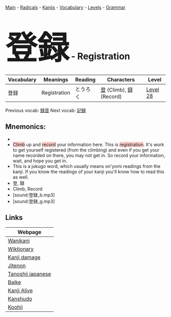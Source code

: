 <style> bigfont {font-size: 100px}</style>
[Main](../README.md) -
[Radicals](../radicals.md) -
[Kanjis](../kanjis.md) -
[Vocabulary](../vocabulary.md) -
[Levels](../levels.md) -
[Grammar](../grammar.md)
# <bigfont> 登録</bigfont> - Registration 

| Vocabulary | Meanings | Reading | Characters | Level |
| --- | --- | --- | --- | --- |
| 登録 | Registration | とうろく |  [登](../kanjis/登.md) (Climb), [録](../kanjis/録.md) (Record) | [Level 28](../levels/wk_level28.md) |

Previous vocab: [録音](録音.md) Next vocab: [記録](記録.md) 

## Mnemonics:

* 
* <span style="background-color:#ffcccb"> Climb</span> up and <span style="background-color:#ffcccb"> record</span> your information here. This is <span style="background-color:#ffcccb"> registration</span>. It's work to get yourself registered (from the climbing) and even if you get your name recorded on there, you may not get in. So record your information, wait, and hope you get in.
* This is a jukugo word, which usually means on'yomi readings from the kanji. If you know the readings of your kanji you'll know how to read this as well.
* 登, 録
* Climb, Record
* [sound:登録_b.mp3]
* [sound:登録_g.mp3]


## Links 

| Webpage |
| --- |
| [Wanikani          ](https://www.wanikani.com/kanji/登録) |
| [Wiktionary        ](https://en.wiktionary.org/wiki/登録) |
| [Kanji damage      ](http://www.kanjidamage.com/kanji/search?utf8=✓&q=登録) |
| [Jitenon           ](https://jitenon.com/kanji/登録) |
| [Tanoshii japanese ](https://www.tanoshiijapanese.com/dictionary/kanji.cfm?k=登録) |
| [Baike             ](https://baike.baidu.com/item/登録) |
| [Kanji Alive       ](https://app.kanjialive.com/登録) |
| [Kanshudo          ](https://www.kanshudo.com/searchmn?q=登録) |
| [Koohii            ](https://kanji.koohii.com/study/kanji/登録) |

